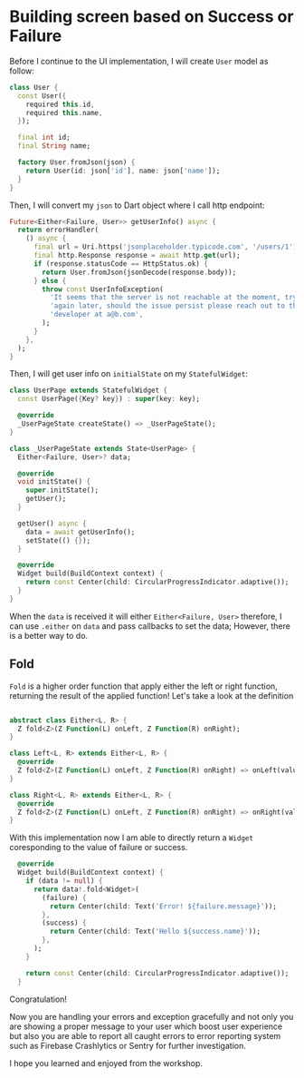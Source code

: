# Building screen based on Success or Failure

Before I continue to the UI implementation, I will create `User` model as follow:

```dart
class User {
  const User({
    required this.id,
    required this.name,
  });

  final int id;
  final String name;

  factory User.fromJson(json) {
    return User(id: json['id'], name: json['name']);
  }
}
```

Then, I will convert my `json` to Dart object where I call http endpoint:

```dart
Future<Either<Failure, User>> getUserInfo() async {
  return errorHandler(
    () async {
      final url = Uri.https('jsonplaceholder.typicode.com', '/users/1');
      final http.Response response = await http.get(url);
      if (response.statusCode == HttpStatus.ok) {
        return User.fromJson(jsonDecode(response.body));
      } else {
        throw const UserInfoException(
          'It seems that the server is not reachable at the moment, try '
          'again later, should the issue persist please reach out to the '
          'developer at a@b.com',
        );
      }
    },
  );
}
```

Then, I will get user info on `initialState` on my `StatefulWidget`:

```dart
class UserPage extends StatefulWidget {
  const UserPage({Key? key}) : super(key: key);

  @override
  _UserPageState createState() => _UserPageState();
}

class _UserPageState extends State<UserPage> {
  Either<Failure, User>? data;

  @override
  void initState() {
    super.initState();
    getUser();
  }

  getUser() async {
    data = await getUserInfo();
    setState(() {});
  }

  @override
  Widget build(BuildContext context) {
    return const Center(child: CircularProgressIndicator.adaptive());
  }
}
```

When the `data` is received it will either `Either<Failure, User>` therefore, I can use `.either` on `data` and pass callbacks to set the data; However, there is a better way to do.

## Fold

`Fold` is a higher order function that apply either the left or right function, returning the result of the applied function! Let's take a look at the definition

```dart

abstract class Either<L, R> {
  Z fold<Z>(Z Function(L) onLeft, Z Function(R) onRight);
}

class Left<L, R> extends Either<L, R> {
  @override
  Z fold<Z>(Z Function(L) onLeft, Z Function(R) onRight) => onLeft(value);
}

class Right<L, R> extends Either<L, R> {
  @override
  Z fold<Z>(Z Function(L) onLeft, Z Function(R) onRight) => onRight(value);
}

```

With this implementation now I am able to directly return a `Widget` coresponding to the value of failure or success.

```dart
  @override
  Widget build(BuildContext context) {
    if (data != null) {
      return data!.fold<Widget>(
        (failure) {
          return Center(child: Text('Error! ${failure.message}'));
        },
        (success) {
          return Center(child: Text('Hello ${success.name}'));
        },
      );
    }

    return const Center(child: CircularProgressIndicator.adaptive());
  }
```

Congratulation!

Now you are handling your errors and exception gracefully and not only you are showing a proper message to your user which boost user experience but also you are able to report all caught errors to error reporting system such as Firebase Crashlytics or Sentry for further investigation.

I hope you learned and enjoyed from the workshop.
